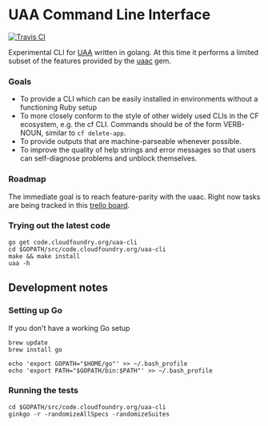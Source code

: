 # UAA Command Line Interface

[![Travis CI](https://travis-ci.org/cloudfoundry-incubator/uaa-cli.svg?branch=master)](https://travis-ci.org/cloudfoundry-incubator/uaa-cli)

Experimental CLI for [UAA](https://github.com/cloudfoundry/uaa) written in golang. At this time it performs a limited subset of the features provided by the [uaac](https://github.com/cloudfoundry/cf-uaac) gem.

### Goals

- To provide a CLI which can be easily installed in environments without a functioning Ruby setup
- To more closely conform to the style of other widely used CLIs in the CF ecosystem, e.g. the cf CLI. Commands should be of the form VERB-NOUN, similar to `cf delete-app`.
- To provide outputs that are machine-parseable whenever possible.
- To improve the quality of help strings and error messages so that users can self-diagnose problems and unblock themselves.

### Roadmap

The immediate goal is to reach feature-parity with the uaac. Right now 
tasks are being tracked in this [trello board](https://trello.com/b/Hw4Pz0Jd/uaa-cli).

### Trying out the latest code

```
go get code.cloudfoundry.org/uaa-cli
cd $GOPATH/src/code.cloudfoundry.org/uaa-cli
make && make install
uaa -h
```

## Development notes

### Setting up Go

If you don't have a working Go setup

```
brew update
brew install go

echo 'export GOPATH="$HOME/go"' >> ~/.bash_profile
echo 'export PATH="$GOPATH/bin:$PATH"' >> ~/.bash_profile
```

### Running the tests

```
cd $GOPATH/src/code.cloudfoundry.org/uaa-cli
ginkgo -r -randomizeAllSpecs -randomizeSuites
```
